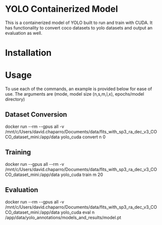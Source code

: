 # YOLO Containerized Model

This is a containerized model of YOLO built to run and train with CUDA. It has functionality to convert coco datasets to yolo datasets and output an evaluation as well. 

# Installation

# Usage
To use each of the commands, an example is provided below for ease of use. The arguments are (mode, model size (n,s,m,l,x), epochs/model directory)

## Dataset Conversion

docker run --rm --gpus all -v /mnt/c/Users/david.chaparro/Documents/data/fits_with_sp3_ra_dec_v3_COCO_dataset_mini:/app/data yolo_cuda convert n 0

## Training

docker run --gpus all --rm -v /mnt/c/Users/david.chaparro/Documents/data/fits_with_sp3_ra_dec_v3_COCO_dataset_mini:/app/data yolo_cuda train m 20

## Evaluation

docker run --rm --gpus all -v /mnt/c/Users/david.chaparro/Documents/data/fits_with_sp3_ra_dec_v3_COCO_dataset_mini:/app/data yolo_cuda eval n /app/data/yolo_annotations/models_and_results/model.pt